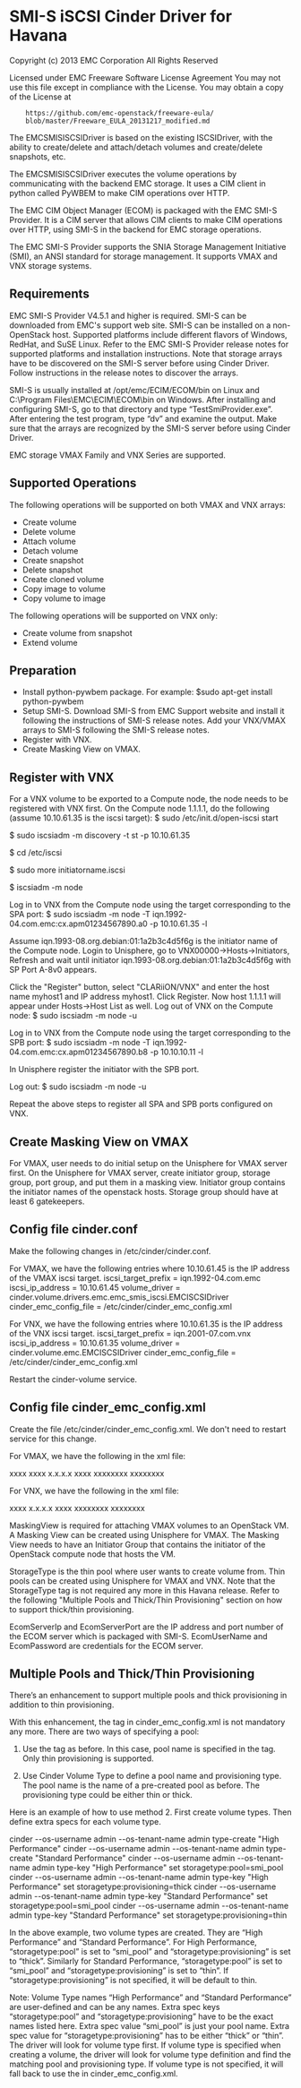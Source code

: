 SMI-S iSCSI Cinder Driver for Havana
====================================

Copyright (c) 2013 EMC Corporation
All Rights Reserved

Licensed under EMC Freeware Software License Agreement
You may not use this file except in compliance with the License.
You may obtain a copy of the License at

        https://github.com/emc-openstack/freeware-eula/
        blob/master/Freeware_EULA_20131217_modified.md
        
The EMCSMISISCSIDriver is based on the existing ISCSIDriver, with the ability to create/delete and attach/detach volumes and create/delete snapshots, etc.

The EMCSMISISCSIDriver executes the volume operations by communicating with the backend EMC storage. It uses a CIM client in python called PyWBEM to make CIM operations over HTTP.

The EMC CIM Object Manager (ECOM) is packaged with the EMC SMI-S Provider. It is a CIM server that allows CIM clients to make CIM operations over HTTP, using SMI-S in the backend for EMC storage operations.

The EMC SMI-S Provider supports the SNIA Storage Management Initiative (SMI), an ANSI standard for storage management. It supports VMAX and VNX storage systems.

Requirements
------------ 

EMC SMI-S Provider V4.5.1 and higher is required. SMI-S can be downloaded from EMC's support web site.  SMI-S can be installed on a non-OpenStack host.  Supported platforms include different flavors of Windows, RedHat, and SuSE Linux.  Refer to the EMC SMI-S Provider release notes for supported platforms and installation instructions.  Note that storage arrays have to be discovered on the SMI-S server before using Cinder Driver.  Follow instructions in the release notes to discover the arrays.

SMI-S is usually installed at /opt/emc/ECIM/ECOM/bin on Linux and C:\Program Files\EMC\ECIM\ECOM\bin on Windows.  After installing and configuring SMI-S, go to that directory and type “TestSmiProvider.exe”.  After entering the test program, type “dv” and examine the output.  Make sure that the arrays are recognized by the SMI-S server before using Cinder Driver.

EMC storage VMAX Family and VNX Series are supported.

Supported Operations
--------------------

The following operations will be supported on both VMAX and VNX arrays:
* Create volume
* Delete volume
* Attach volume
* Detach volume
* Create snapshot
* Delete snapshot
* Create cloned volume
* Copy image to volume
* Copy volume to image

The following operations will be supported on VNX only:
* Create volume from snapshot
* Extend volume

Preparation
-----------

* Install python-pywbem package. For example:
$sudo apt-get install python-pywbem
* Setup SMI-S. Download SMI-S from EMC Support website and install it following the instructions of SMI-S release notes. Add your VNX/VMAX arrays to SMI-S following the SMI-S release notes.
* Register with VNX.
* Create Masking View on VMAX.

Register with VNX
-----------------

For a VNX volume to be exported to a Compute node, the node needs to be registered with VNX first.
On the Compute node 1.1.1.1, do the following (assume 10.10.61.35 is the iscsi target):
$ sudo /etc/init.d/open-iscsi start
                        
$ sudo iscsiadm -m discovery -t st -p 10.10.61.35
                        
$ cd /etc/iscsi
                        
$ sudo more initiatorname.iscsi
                        
$ iscsiadm -m node
                        
Log in to VNX from the Compute node using the target corresponding to the SPA port:
$ sudo iscsiadm -m node -T iqn.1992-04.com.emc:cx.apm01234567890.a0 -p 10.10.61.35 -l
                        
Assume iqn.1993-08.org.debian:01:1a2b3c4d5f6g is the initiator name of the Compute node. Login to Unisphere, go to VNX00000->Hosts->Initiators, Refresh and wait until initiator iqn.1993-08.org.debian:01:1a2b3c4d5f6g with SP Port A-8v0 appears.

Click the "Register" button, select "CLARiiON/VNX" and enter the host name myhost1 and IP address myhost1. Click Register. Now host 1.1.1.1 will appear under Hosts->Host List as well.
Log out of VNX on the Compute node:
$ sudo iscsiadm -m node -u
                        
Log in to VNX from the Compute node using the target corresponding to the SPB port:
$ sudo iscsiadm -m node -T iqn.1992-04.com.emc:cx.apm01234567890.b8 -p 10.10.10.11 -l
                   
In Unisphere register the initiator with the SPB port.

Log out:
$ sudo iscsiadm -m node -u

Repeat the above steps to register all SPA and SPB ports configured on VNX.
                        
Create Masking View on VMAX
---------------------------

For VMAX, user needs to do initial setup on the Unisphere for VMAX server first. On the Unisphere for VMAX server, create initiator group, storage group, port group, and put them in a masking view. Initiator group contains the initiator names of the openstack hosts. Storage group should have at least 6 gatekeepers.

Config file cinder.conf
-----------------------

Make the following changes in /etc/cinder/cinder.conf.

For VMAX, we have the following entries where 10.10.61.45 is the IP address of the VMAX iscsi target.
iscsi_target_prefix = iqn.1992-04.com.emc
iscsi_ip_address = 10.10.61.45
volume_driver = cinder.volume.drivers.emc.emc_smis_iscsi.EMCISCSIDriver
cinder_emc_config_file = /etc/cinder/cinder_emc_config.xml
                        
For VNX, we have the following entries where 10.10.61.35 is the IP address of the VNX iscsi target.
iscsi_target_prefix = iqn.2001-07.com.vnx
iscsi_ip_address = 10.10.61.35
volume_driver = cinder.volume.emc.EMCISCSIDriver
cinder_emc_config_file = /etc/cinder/cinder_emc_config.xml
                         
Restart the cinder-volume service.

Config file cinder_emc_config.xml
---------------------------------

Create the file /etc/cinder/cinder_emc_config.xml. We don't need to restart service for this change.

For VMAX, we have the following in the xml file:
<?xml version='1.0' encoding='UTF-8'?>
<EMC>
<StorageType>xxxx</StorageType>
<MaskingView>xxxx</MaskingView>
<EcomServerIp>x.x.x.x</EcomServerIp>
<EcomServerPort>xxxx</EcomServerPort>
<EcomUserName>xxxxxxxx</EcomUserName>
<EcomPassword>xxxxxxxx</EcomPassword>
</EMC>
                        
For VNX, we have the following in the xml file:
<?xml version='1.0' encoding='UTF-8'?>
<EMC>
<StorageType>xxxx</StorageType>
<EcomServerIp>x.x.x.x</EcomServerIp>
<EcomServerPort>xxxx</EcomServerPort>
<EcomUserName>xxxxxxxx</EcomUserName>
<EcomPassword>xxxxxxxx</EcomPassword>
</EMC>
                        
MaskingView is required for attaching VMAX volumes to an OpenStack VM. A Masking View can be created using Unisphere for VMAX. The Masking View needs to have an Initiator Group that contains the initiator of the OpenStack compute node that hosts the VM.

StorageType is the thin pool where user wants to create volume from.  Thin pools can be created using Unisphere for VMAX and VNX.  Note that the StorageType tag is not required any more in this Havana release.  Refer to the following "Multiple Pools and Thick/Thin Provisioning" section on how to support thick/thin provisioning.

EcomServerIp and EcomServerPort are the IP address and port number of the ECOM server which is packaged with SMI-S. EcomUserName and EcomPassword are credentials for the ECOM server.

Multiple Pools and Thick/Thin Provisioning
------------------------------------------

There’s an enhancement to support multiple pools and thick provisioning in addition to thin provisioning.  

With this enhancement, the <StorageType> tag in cinder_emc_config.xml is not mandatory any more.  There are two ways of specifying a pool:

1.	Use the <StorageType> tag as before.  In this case, pool name is specified in the <Storagetype> tag.  Only thin provisioning is supported.

2.	Use Cinder Volume Type to define a pool name and provisioning type.  The pool name is the name of a pre-created pool as before.  The provisioning type could be either thin or thick. 

Here is an example of how to use method 2.   First create volume types.  Then define extra specs for each volume type.

cinder --os-username admin --os-tenant-name admin type-create "High Performance"
cinder --os-username admin --os-tenant-name admin type-create "Standard Performance"
cinder --os-username admin --os-tenant-name admin type-key "High Performance" set storagetype:pool=smi_pool
cinder --os-username admin --os-tenant-name admin type-key "High Performance" set storagetype:provisioning=thick
cinder --os-username admin --os-tenant-name admin type-key "Standard Performance" set storagetype:pool=smi_pool
cinder --os-username admin --os-tenant-name admin type-key "Standard Performance" set storagetype:provisioning=thin

In the above example, two volume types are created.  They are “High Performance” and “Standard Performance”.   For High Performance, “storagetype:pool” is set to “smi_pool” and “storagetype:provisioning” is set to “thick”.  Similarly for Standard Performance, “storagetype:pool” is set to “smi_pool” and “storagetype:provisioning” is set to “thin”.  If “storagetype:provisioning” is not specified, it will be default to thin.

Note: Volume Type names “High Performance” and “Standard Performance” are user-defined and can be any names.  Extra spec keys “storagetype:pool” and “storagetype:provisioning” have to be the exact names listed here.  Extra spec value “smi_pool” is just your pool name.  Extra spec value for “storagetype:provisioning” has to be either “thick” or “thin”.
The driver will look for volume type first.  If volume type is specified when creating a volume, the driver will look for volume type definition and find the matching pool and provisioning type.  If volume type is not specified, it will fall back to use the <StorageType> in cinder_emc_config.xml.
